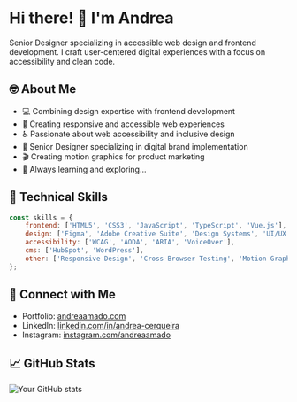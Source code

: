 # Hi there! 👋 I'm Andrea

Senior Designer specializing in accessible web design and frontend development. I craft user-centered digital experiences with a focus on accessibility and clean code.

## 🤓 About Me
- 💻 Combining design expertise with frontend development
- 🎯 Creating responsive and accessible web experiences
- ♿ Passionate about web accessibility and inclusive design
- 🎨 Senior Designer specializing in digital brand implementation
- 🎬 Creating motion graphics for product marketing
- 🌱 Always learning and exploring...

## 💼 Technical Skills
```javascript
const skills = {
    frontend: ['HTML5', 'CSS3', 'JavaScript', 'TypeScript', 'Vue.js'],
    design: ['Figma', 'Adobe Creative Suite', 'Design Systems', 'UI/UX'],
    accessibility: ['WCAG', 'AODA', 'ARIA', 'VoiceOver'],
    cms: ['HubSpot', 'WordPress'],
    other: ['Responsive Design', 'Cross-Browser Testing', 'Motion Graphics']
};
```

## 🔗 Connect with Me
- Portfolio: [andreaamado.com](https://andreaamado.com)
- LinkedIn: [linkedin.com/in/andrea-cerqueira](https://www.linkedin.com/in/andrea-cerqueira/)
- Instagram: [instagram.com/andreaamado](https://www.instagram.com/andreaamado/)

## 📈 GitHub Stats
![Your GitHub stats](https://github-readme-stats.vercel.app/api?username=andreacerqueira&show_icons=true&theme=dracula)
